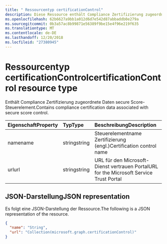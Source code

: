 ```yaml
---
title: " Ressourcentyp certificationControl"
description: Diese Ressource enthält Compliance Zertifizierung zugeordnete Daten secure Score-Steuerelement.
ms.openlocfilehash: 62b6627a9bb1a012d6d7e542d87abbaddb0e279a
ms.sourcegitcommit: 0b3a57ac8b99871e56389f9be15e4f96e219f635
ms.translationtype: MT
ms.contentlocale: de-DE
ms.lasthandoff: 12/20/2018
ms.locfileid: "27380945"
---
```

#  <a name="certificationcontrol-resource-type"></a><span data-ttu-id="eadf7-103">Ressourcentyp certificationControl</span><span class="sxs-lookup"><span data-stu-id="eadf7-103">certificationControl resource type</span></span>

<span data-ttu-id="eadf7-104">Enthält Compliance Zertifizierung zugeordnete Daten secure Score-Steuerelement.</span><span class="sxs-lookup"><span data-stu-id="eadf7-104">Contains compliance certification data associated with secure score control.</span></span>

|<span data-ttu-id="eadf7-105">Eigenschaft</span><span class="sxs-lookup"><span data-stu-id="eadf7-105">Property</span></span> |<span data-ttu-id="eadf7-106">Typ</span><span class="sxs-lookup"><span data-stu-id="eadf7-106">Type</span></span> |<span data-ttu-id="eadf7-107">Beschreibung</span><span class="sxs-lookup"><span data-stu-id="eadf7-107">Description</span></span> |
|:--|:--|:--|
|<span data-ttu-id="eadf7-108">name</span><span class="sxs-lookup"><span data-stu-id="eadf7-108">name</span></span> | <span data-ttu-id="eadf7-109">string</span><span class="sxs-lookup"><span data-stu-id="eadf7-109">string</span></span> | <span data-ttu-id="eadf7-110">Steuerelementname Zertifizierung (engl.)</span><span class="sxs-lookup"><span data-stu-id="eadf7-110">Certification control name</span></span> |
|<span data-ttu-id="eadf7-111">url</span><span class="sxs-lookup"><span data-stu-id="eadf7-111">url</span></span> | <span data-ttu-id="eadf7-112">string</span><span class="sxs-lookup"><span data-stu-id="eadf7-112">string</span></span> | <span data-ttu-id="eadf7-113">URL für den Microsoft-Dienst vertrauen Portal</span><span class="sxs-lookup"><span data-stu-id="eadf7-113">URL for the Microsoft Service Trust Portal</span></span> |

## <a name="json-representation"></a><span data-ttu-id="eadf7-114">JSON-Darstellung</span><span class="sxs-lookup"><span data-stu-id="eadf7-114">JSON representation</span></span>

<span data-ttu-id="eadf7-115">Es folgt eine JSON-Darstellung der Ressource.</span><span class="sxs-lookup"><span data-stu-id="eadf7-115">The following is a JSON representation of the resource.</span></span>

<!-- {
  "blockType": "resource",
  "optionalProperties": [

  ],
  "@odata.type": "microsoft.graph.certificationControl"
}-->

```json
{
  "name": "String",
  "url": "Collection(microsoft.graph.certificationControl)"
}

```


<!-- {
  "type": "#page.annotation",
  "description": "certificationControl resource",
  "keywords": "",
  "section": "documentation",
  "tocPath": ""
}-->
